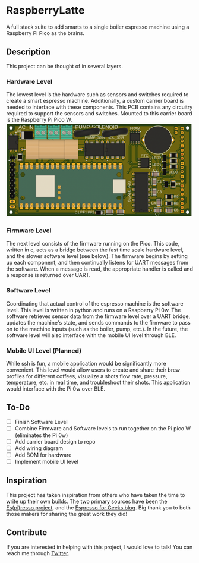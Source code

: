 # RaspberryLatte

A full stack suite to add smarts to a single boiler espresso machine using a Raspberry Pi Pico as the brains. 

## Description

This project can be thought of in several layers. 
### Hardware Level
The lowest level is the hardware such as sensors and switches required to create a smart espresso machine. Additionally, a custom carrier board is needed to interface with these components. This PCB contains any circuitry required to support the sensors and switches. Mounted to this carrier board is the Raspberry Pi Pico W. 
![alt text](https://github.com/hallboyone/RaspberryLatte/blob/master/docs/RaspberryLatte_main_board.png?raw=true)

### Firmware Level
The next level consists of the firmware running on the Pico. This code, written in c, acts as a bridge between the fast time scale hardware level, and the slower software level (see below). The firmware begins by setting up each component, and then continually listens for UART messages from the software. When a message is read, the appropriate handler is called and a response is returned over UART.
### Software Level
Coordinating that actual control of the espresso machine is the software level. This level is written in python and runs on a Raspberry Pi 0w. The software retrieves sensor data from the firmware level over a UART bridge, updates the machine's state, and sends commands to the firmware to pass on to the machine inputs (such as the boiler, pump, etc.). In the future, the software level will also interface with the mobile UI level through BLE.
### Mobile UI Level (Planned)
While ssh is fun, a mobile application would be significantly more convenient. This level would allow users to create and share their brew profiles for different coffees, visualize a shots flow rate, pressure, temperature, etc. in real time, and troubleshoot their shots. This application would interface with the Pi 0w over BLE.

## To-Do
- [ ] Finish Software Level
- [ ] Combine Firmware and Software levels to run together on the Pi pico W (eliminates the Pi 0w)
- [ ] Add carrier board design to repo
- [ ] Add wiring diagram
- [ ] Add BOM for hardware
- [ ] Implement mobile UI level

## Inspiration
This project has taken inspiration from others who have taken the time to write up their own builds. The two primary sources have been the [Es(pi)resso project](https://home-automations.net/project-coffee-espiresso-machine/), and the [Espresso for Geeks blog](http://espresso-for-geeks.kalaf.net/features/). Big thank you to both those makers for sharing the great work they did!

## Contribute
If you are interested in helping with this project, I would love to talk! You can reach me through [Twitter](https://twitter.com/hallboyone "Richard Hall").
